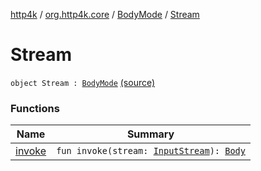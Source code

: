 [http4k](../../../index.md) / [org.http4k.core](../../index.md) / [BodyMode](../index.md) / [Stream](./index.md)

# Stream

`object Stream : `[`BodyMode`](../index.md) [(source)](https://github.com/http4k/http4k/blob/master/http4k-core/src/main/kotlin/org/http4k/core/BodyMode.kt#L11)

### Functions

| Name | Summary |
|---|---|
| [invoke](invoke.md) | `fun invoke(stream: `[`InputStream`](https://docs.oracle.com/javase/6/docs/api/java/io/InputStream.html)`): `[`Body`](../../-body/index.md) |
